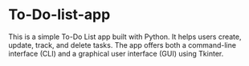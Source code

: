 # To-Do-list-app
This is a simple To-Do List app built with Python. It helps users create, update, track, and delete tasks. The app offers both a command-line interface (CLI) and a graphical user interface (GUI) using Tkinter.
